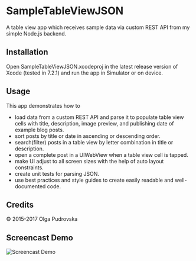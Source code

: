 # SampleTableViewJSON
A table view app which receives sample data via custom REST API from my simple Node.js backend.

## Installation

Open SampleTableViewJSON.xcodeproj in the latest release version of Xcode (tested in 7.2.1) and run the app in Simulator or on device.

## Usage

This app demonstrates how to

* load data from a custom REST API and parse it to populate table view cells with title, description, image preview, and publishing date of example blog posts.
* sort posts by title or date in ascending or descending order.
* search(filter) posts in a table view by letter combination in title or description.
* open a complete post in a UIWebView when a table view cell is tapped.
* make UI adjust to all screen sizes with the help of auto layout constraints.
* create unit tests for parsing JSON.
* use best practices and style guides to create easily readable and well-documented code.

## Credits

&copy; 2015-2017 Olga Pudrovska

## Screencast Demo

![Screencast Demo](https://cloud.githubusercontent.com/assets/8824708/13951736/74e781d2-f03b-11e5-850b-91597f651e4b.gif "Screencast demo")